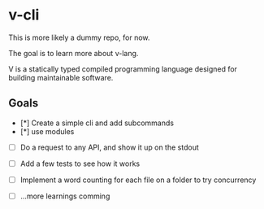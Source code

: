 # v-cli

This is more likely a dummy repo, for now.

The goal is to learn more about v-lang.

V is a statically typed compiled programming language designed for building maintainable software.


## Goals

- [*] Create a simple cli and add subcommands
- [*] use modules

- [ ] Do a request to any API, and show it up on the stdout
- [ ] Add a few tests to see how it works
- [ ] Implement a word counting for each file on a folder to try concurrency

- [ ] ...more learnings comming


